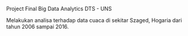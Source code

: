 Project Final Big Data Analytics DTS - UNS

Melakukan analisa terhadap data cuaca di sekitar Szaged, Hogaria dari tahun 2006 sampai 2016.
